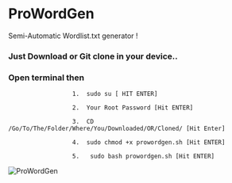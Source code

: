 # ProWordGen
Semi-Automatic Wordlist.txt generator !

###  Just Download or Git clone in your device..
###  Open terminal then

                      1.  sudo su [ HIT ENTER]
                         
                      2.  Your Root Password [Hit ENTER]
                           
                      3.  CD /Go/To/The/Folder/Where/You/Downloaded/OR/Cloned/ [Hit Enter]
                 
                      4.  sudo chmod +x prowordgen.sh [Hit ENTER]
                  
                      5.   sudo bash prowordgen.sh [Hit ENTER]

                        
  ![ProWordGen](https://github.com/ahamedrashid-me/ProWordGen/assets/138254389/b5b7fb68-ef2b-41ec-b9a7-d2f978bb6fff)
